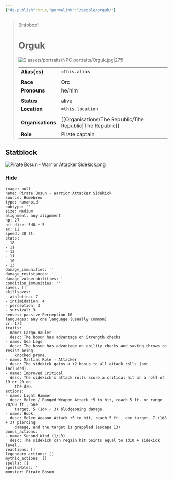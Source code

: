```yaml
---
{"dg-publish":true,"permalink":"/people/orguk/"}
---
```


> [!infobox] 
> 
> # Orguk
> ![Ξ assets/portraits/NPC portraits/Orguk.jpg|275](/img/user/%CE%9E%20assets/portraits/NPC%20portraits/Orguk.jpg)
> 
> | | |
> | --- | --- |
> | **Alias(es)** | `=this.alias` |
> | | | 
> | **Race** | Orc |
> | **Pronouns** | he/him |
> | | | 
> | **Status** | alive | 
> | **Location** | `=this.location` |
> | | | 
> | **Organisations** | [[Organisations/The Republic/The Republic\|The Republic]] |
> | **Role** | Pirate captain |

## Statblock
![Pirate Bosun - Warrior Attacker Sidekick.png](/img/user/%CE%9E%20assets/statblocks/Pirate%20Bosun%20-%20Warrior%20Attacker%20Sidekick.png)
### Hide

```statblock 
image: null  
name: Pirate Bosun - Warrior Attacker Sidekick  
source: Homebrew  
type: humanoid  
subtype: ''  
size: Medium  
alignment: any alignment  
hp: 27  
hit_dice: 5d8 + 5  
ac: 12  
speed: 30 ft.  
stats:  
- 18  
- 11  
- 13  
- 11  
- 10  
- 13  
damage_immunities: ''  
damage_resistances: ''  
damage_vulnerabilities: ''  
condition_immunities: ''  
saves: []  
skillsaves:  
- athletics: 7  
- intimidation: 4  
- perception: 3  
- survival: 3  
senses: passive Perception 10  
languages: any one language (usually Common)  
cr: 1/2  
traits:  
- name: Cargo Hauler  
  desc: The bosun has advantage on Strength checks.  
- name: Sea Legs  
  desc: The bosun has advantage on ability checks and saving throws to resist being  
    knocked prone.  
- name: Martial Role - Attacker  
  desc: The sidekick gains a +2 bonus to all attack rolls (not included).  
- name: Improved Critical  
  desc: The sidekick's attack rolls score a critical hit on a roll of 19 or 20 on  
    the d20.  
actions:  
- name: Light Hammer  
  desc: Melee / Ranged Weapon Attack +5 to hit, reach 5 ft. or range 20/60 ft., one  
    target. 5 (1d4 + 3) bludgeoning damage.  
- name: Hook  
  desc: Melee Weapon Attack +5 to hit, reach 5 ft., one target. 7 (1d8 + 3) piercing  
    damage, and the target is grappled (escape 13).  
bonus_actions:  
- name: Second Wind (1/LR)  
  desc: The sidekick can regain hit points equal to 1d10 + sidekick level.  
reactions: []  
legendary_actions: []  
mythic_actions: []  
spells: []  
spellsNotes: ''  
monster: Pirate Bosun
```
#